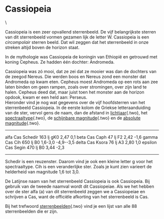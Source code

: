 # Cassiopeia

\

Cassiopeia is een zeer opvallend sterrenbeeld. De vijf belangrijkste
sterren van dit sterrenbeeld vormen gezamen lijk de letter W. Cassiopeia
is een *circompolair* sterren beeld. Dat wil zeggen dat het sterrenbeeld
in onze streken altijd boven de horizon staat.

In de mythologie was Cassiopeia de koningin van Ethiopië en getrouwd met
koning Cepheus. Ze hadden één dochter: Andromeda.

Cassiopeia was zó mooi, dat ze zei dat ze mooier was dan de dochters van
de zeegod Nereus. Die werden boos en Nereus zond een monster dat
Andromeda op kwam eten. Cepheus moest Andromeda op een rots aan zee
laten binden om geen rampen, zoals over stromingen, over zijn land te
halen. Cepheus deed dat, maar juist toen het monster aan de horizon
opdook, kwam er een held aan: Perseus.\
Hieronder vind je nog wat gegevens over de vijf hoofdsterren van het
sterrenbeeld Cassiopeia. In de eerste kolom de Griekse letteraanduiding
van de ster, vervol gens de naam, dan de afstand in
[lichtjaar](lichtjaar.html){.two}, het
[spectraaltype](spectraa.html){.two}, de [schijnbare
magnitude](magnitude.html){.two} en de [absolute
magnitude](absolute.html){.two}.

  ------------- --------- -------- ----- --------- ------------
  alfa Cas      Schedir   163 lj   gK0   2,47      0,1
  beta Cas      Caph      47 lj    F2    2,42      -1,6
  gamma Cas     Cih       650 lj   B0    1,6-3,0   -4,9\--3,5
  delta Cas     Ksora     76 lj    A3    2,80      1,0
  epsilon Cas   Segin     470 lj   B0    3,44      -2,3
  ------------- --------- -------- ----- --------- ------------

Schedir is een reuzenster. Daarom vind je ook een kleine letter g voor
het spectraaltype. Cih is een veranderlijke ster. Zoals je kunt zien
varieert de helderheid van magnitude 1,6 tot 3,0.

De Latijnse naam van het sterrenbeeld Cassiopeia is ook Cassiopeia. Bij
gebruik van de tweede naamval wordt dit Cassiopeiae. Als we het hebben
over de ster alfa (a) van dit sterrenbeeld zeggen we a Cassiopeiae en
schrijven a Cas, want de officiële afkorting van het sterrenbeeld is
Cas.

Bij het trefwoord [sterrenbeelden](sterrenb.html){.two} vind je een
lijst van alle 88 sterrenbeelden die er zijn.

